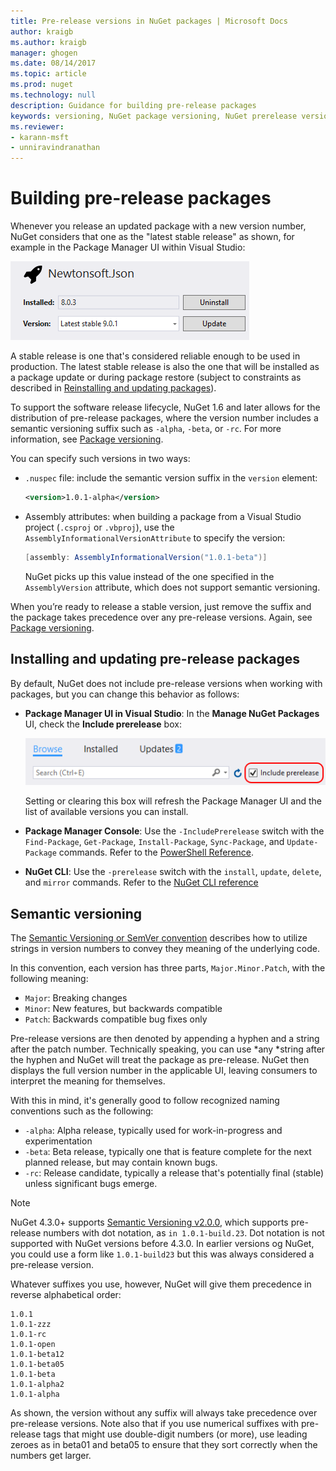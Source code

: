```yaml
---
title: Pre-release versions in NuGet packages | Microsoft Docs
author: kraigb
ms.author: kraigb
manager: ghogen
ms.date: 08/14/2017
ms.topic: article
ms.prod: nuget
ms.technology: null
description: Guidance for building pre-release packages
keywords: versioning, NuGet package versioning, NuGet prerelease versions, NuGet prerelease packages, preview package versions, RC package versions, Beta package versions, NuGet semantic versioning
ms.reviewer:
- karann-msft
- unniravindranathan
---
```


# Building pre-release packages

Whenever you release an updated package with a new version number, NuGet considers that one as the "latest stable release" as shown, for example in the Package Manager UI within Visual Studio:

![Package Manager UI showing the latest stable release](media/Prerelease_01-LatestStable.png)

A stable release is one that's considered reliable enough to be used in production. The latest stable release is also the one that will be installed as a package update or during package restore (subject to constraints as described in [Reinstalling and updating packages](../consume-packages/reinstalling-and-updating-packages.md)).

To support the software release lifecycle, NuGet 1.6 and later allows for the distribution of pre-release packages, where the version number includes a semantic versioning suffix such as `-alpha`, `-beta`, or `-rc`. For more information, see [Package versioning](../reference/package-versioning.md#pre-release-versions).

You can specify such versions in two ways:

- `.nuspec` file: include the semantic version suffix in the `version` element:

    ```xml
    <version>1.0.1-alpha</version>
    ```

- Assembly attributes: when building a package from a Visual Studio project (`.csproj` or `.vbproj`), use the `AssemblyInformationalVersionAttribute` to specify the version:

    ```cs
    [assembly: AssemblyInformationalVersion("1.0.1-beta")]
    ```

    NuGet picks up this value instead of the one specified in the `AssemblyVersion` attribute, which does not support semantic versioning.

When you’re ready to release a stable version, just remove the suffix and the package takes precedence over any pre-release versions. Again, see [Package versioning](../reference/package-versioning.md#pre-release-versions).

## Installing and updating pre-release packages

By default, NuGet does not include pre-release versions when working with packages, but you can change this behavior as follows:

- **Package Manager UI in Visual Studio**: In the **Manage NuGet Packages** UI, check the **Include prerelease** box:

    ![The Include prerelease checkbox in Visual Studio](media/Prerelease_02-CheckPrerelease.png)

    Setting or clearing this box will refresh the Package Manager UI and the list of available versions you can install.

- **Package Manager Console**: Use the `-IncludePrerelease` switch with the `Find-Package`, `Get-Package`, `Install-Package`, `Sync-Package`, and `Update-Package` commands. Refer to the [PowerShell Reference](../tools/powershell-reference.md).

- **NuGet CLI**: Use the `-prerelease` switch with the `install`, `update`, `delete`, and `mirror` commands. Refer to the [NuGet CLI reference](../tools/nuget-exe-cli-reference.md)

## Semantic versioning

The [Semantic Versioning or SemVer convention](http://semver.org/spec/v1.0.0.html) describes how to utilize strings in version numbers to convey they meaning of the underlying code.

In this convention, each version has three parts, `Major.Minor.Patch`, with the following meaning:

- `Major`: Breaking changes
- `Minor`: New features, but backwards compatible
- `Patch`: Backwards compatible bug fixes only

Pre-release versions are then denoted by appending a hyphen and a string after the patch number. Technically speaking, you can use *any *string after the hyphen and NuGet will treat the package as pre-release. NuGet then displays the full version number in the applicable UI, leaving consumers to interpret the meaning for themselves.

With this in mind, it's generally good to follow recognized naming conventions such as the following:

- `-alpha`: Alpha release, typically used for work-in-progress and experimentation
- `-beta`: Beta release, typically one that is feature complete for the next planned release, but may contain known bugs.
- `-rc`: Release candidate, typically a release that's potentially final (stable) unless significant bugs emerge.

> [!Note]
> NuGet 4.3.0+ supports [Semantic Versioning v2.0.0](http://semver.org/spec/v2.0.0.html), which supports pre-release numbers with dot notation, as `in 1.0.1-build.23`. Dot notation is not supported with NuGet versions before 4.3.0. In earlier versions og NuGet, you could use a form like `1.0.1-build23` but this was always considered a pre-release version.

Whatever suffixes you use, however, NuGet will give them precedence in reverse alphabetical order:

    1.0.1
    1.0.1-zzz
    1.0.1-rc
    1.0.1-open
    1.0.1-beta12
    1.0.1-beta05
    1.0.1-beta
    1.0.1-alpha2
    1.0.1-alpha

As shown, the version without any suffix will always take precedence over pre-release versions. Note also that if you use numerical suffixes with pre-release tags that might use double-digit numbers (or more), use leading zeroes as in beta01 and beta05 to ensure that they sort correctly when the numbers get larger.

